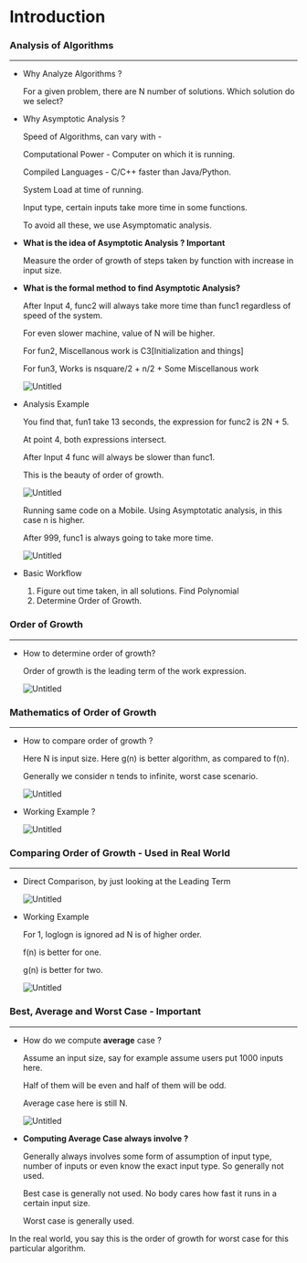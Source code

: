 # Introduction

### Analysis of Algorithms

---

- Why Analyze Algorithms ?
    
    For a given problem, there are N number of solutions. Which solution do we select?
    
- Why Asymptotic Analysis ?
    
    Speed of Algorithms, can vary with - 
    
    Computational Power - Computer on which it is running.
    
    Compiled Languages - C/C++ faster than Java/Python.
    
    System Load at time of running. 
    
    Input type, certain inputs take more time in some functions. 
    
    To avoid all these, we use Asymptomatic analysis.
    
- **What is the idea of Asymptotic Analysis ? Important**
    
    Measure the order of growth of steps taken by function with increase in input size.
    
- **What is the formal method to find Asymptotic Analysis?**
    
    After Input 4, func2 will always take more time than func1 regardless of speed of the system.
    
    For even slower machine, value of N will be higher. 
    
    For fun2, Miscellanous work is C3[Initialization and things]
    
    For fun3, Works is nsquare/2 + n/2 + Some Miscellanous work
    
    ![Untitled](Introduction%201a464400c0964c6fb6957af4e7326a52/Untitled.png)
    
- Analysis Example
    
    You find that, fun1 take 13 seconds, the expression for func2 is  2N + 5. 
    
    At point 4, both expressions intersect. 
    
    After Input 4 func will always be slower than func1. 
    
    This is the beauty of order of growth. 
    
    ![Untitled](Introduction%201a464400c0964c6fb6957af4e7326a52/Untitled%201.png)
    
    Running same code on a Mobile. Using Asymptotatic analysis, in this case n is higher.
    
    After 999, func1 is always going to take more time.
    
    ![Untitled](Introduction%201a464400c0964c6fb6957af4e7326a52/Untitled%202.png)
    
- Basic Workflow
    1. Figure out time taken, in all solutions.  Find Polynomial 
    2. Determine Order of Growth. 

### Order of Growth

---

- How to determine order of growth?
    
    Order of growth is the leading term of the work expression. 
    
    ![Untitled](Introduction%201a464400c0964c6fb6957af4e7326a52/Untitled%203.png)
    

### Mathematics of Order of Growth

---

- How to compare order of growth ?
    
    Here N is input size. Here g(n) is better algorithm, as compared to f(n).
    
    Generally we consider n tends to infinite, worst case scenario. 
    
    ![Untitled](Introduction%201a464400c0964c6fb6957af4e7326a52/Untitled%204.png)
    
- Working Example ?
    
    ![Untitled](Introduction%201a464400c0964c6fb6957af4e7326a52/Untitled%205.png)
    

### Comparing Order of Growth - Used in Real World

---

- Direct Comparison, by just looking at the Leading Term
    
    ![Untitled](Introduction%201a464400c0964c6fb6957af4e7326a52/Untitled%206.png)
    
- Working Example
    
    For 1, loglogn is ignored ad N is of higher order. 
    
    f(n) is better for one.
    
    g(n) is better for two. 
    
    ![Untitled](Introduction%201a464400c0964c6fb6957af4e7326a52/Untitled%207.png)
    

### Best, Average and Worst Case - Important

---

- How do we compute **average** case ?
    
    Assume an input size, say for example assume users put 1000 inputs here.
    
    Half of them will be even and half of them will be odd. 
    
    Average case here is still N.
    
    ![Untitled](Introduction%201a464400c0964c6fb6957af4e7326a52/Untitled%208.png)
    
- **Computing Average Case always involve ?**
    
    Generally always involves some form of assumption of input type, number of inputs or even know the exact input type. So generally not used.
    
    Best case is generally not used. No body cares how fast it runs in a certain input size.
    
    Worst case is generally used.
    

In the real world, you say this is the order of growth for worst case for this particular algorithm.